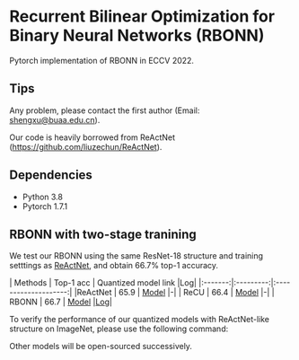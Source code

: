 # Recurrent Bilinear Optimization for Binary Neural Networks (RBONN)
Pytorch implementation of RBONN in ECCV 2022.
## Tips

Any problem, please contact the first author (Email: shengxu@buaa.edu.cn). 

Our code is heavily borrowed from ReActNet (https://github.com/liuzechun/ReActNet).
## Dependencies
* Python 3.8
* Pytorch 1.7.1

## RBONN with two-stage tranining

We test our RBONN using the same ResNet-18 structure and training setttings as [ReActNet](https://github.com/liuzechun/ReActNet), and obtain 66.7% top-1 accuracy.

| Methods | Top-1 acc | Quantized model link |Log|
|:-------:|:---------:|:--------------------:|
|ReActNet |  65.9     | [Model](https://github.com/liuzechun/ReActNet#models) |-|
| ReCU    |  66.4     | [Model](https://drive.google.com/drive/folders/1vukw5yU0gLQlERmI9_dE4R4V1eg59mEI?usp=sharing)        |-|
| RBONN    |  66.7     | [Model]()        |[Log]()|


To verify the performance of our quantized models with ReActNet-like structure on ImageNet, please use the following command:



Other models will be open-sourced successively.
